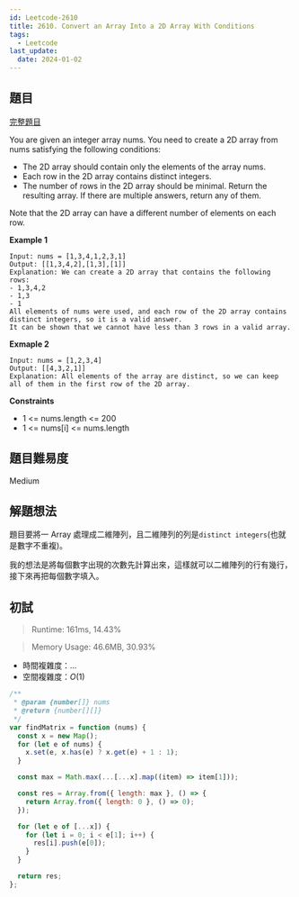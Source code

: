 ```yaml
---
id: Leetcode-2610
title: 2610. Convert an Array Into a 2D Array With Conditions
tags:
  - Leetcode
last_update:
  date: 2024-01-02
---
```


## 題目

[完整題目](https://leetcode.com/problems/convert-an-array-into-a-2d-array-with-conditions/)

You are given an integer array nums. You need to create a 2D array from nums satisfying the following conditions:

- The 2D array should contain only the elements of the array nums.
- Each row in the 2D array contains distinct integers.
- The number of rows in the 2D array should be minimal.
  Return the resulting array. If there are multiple answers, return any of them.

Note that the 2D array can have a different number of elements on each row.

**Example 1**

```
Input: nums = [1,3,4,1,2,3,1]
Output: [[1,3,4,2],[1,3],[1]]
Explanation: We can create a 2D array that contains the following rows:
- 1,3,4,2
- 1,3
- 1
All elements of nums were used, and each row of the 2D array contains distinct integers, so it is a valid answer.
It can be shown that we cannot have less than 3 rows in a valid array.
```

**Exmaple 2**

```
Input: nums = [1,2,3,4]
Output: [[4,3,2,1]]
Explanation: All elements of the array are distinct, so we can keep all of them in the first row of the 2D array.
```

**Constraints**

- 1 \<= nums.length \<= 200
- 1 \<= nums[i] \<= nums.length

## 題目難易度

Medium

## 解題想法

題目要將一 Array 處理成二維陣列，且二維陣列的列是`distinct integers`(也就是數字不重複)。

我的想法是將每個數字出現的次數先計算出來，這樣就可以二維陣列的行有幾行，接下來再把每個數字填入。

## 初試

> Runtime: 161ms, 14.43%

> Memory Usage: 46.6MB, 30.93%

- 時間複雜度：...
- 空間複雜度：$O(1)$

```javascript
/**
 * @param {number[]} nums
 * @return {number[][]}
 */
var findMatrix = function (nums) {
  const x = new Map();
  for (let e of nums) {
    x.set(e, x.has(e) ? x.get(e) + 1 : 1);
  }

  const max = Math.max(...[...x].map((item) => item[1]));

  const res = Array.from({ length: max }, () => {
    return Array.from({ length: 0 }, () => 0);
  });

  for (let e of [...x]) {
    for (let i = 0; i < e[1]; i++) {
      res[i].push(e[0]);
    }
  }

  return res;
};
```
